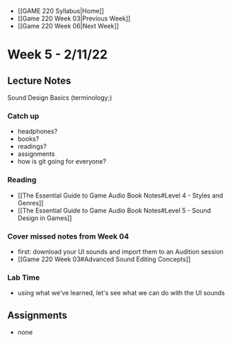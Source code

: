 - [[GAME 220 Syllabus|Home]]
- [[Game 220 Week 03|Previous Week]]
- [[Game 220 Week 06|Next Week]]

# Week 5 - 2/11/22

## Lecture Notes
Sound Design Basics (terminology;)

### Catch up
- headphones?
- books?
- readings?
- assignments
- how is git going for everyone?

### Reading
- [[The Essential Guide to Game Audio Book Notes#Level 4 - Styles and Genres]]
- [[The Essential Guide to Game Audio Book Notes#Level 5 - Sound Design in Games]]

### Cover missed notes from Week 04
- first: download your UI sounds and import them to an Audition session
- [[Game 220 Week 03#Advanced Sound Editing Concepts]]

### Lab Time
- using what we've learned, let's see what we can do with the UI sounds

## Assignments
- none